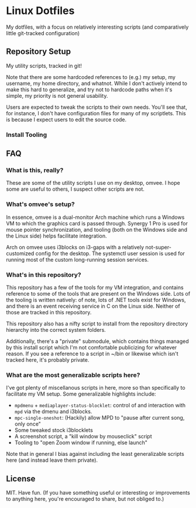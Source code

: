 # Linux Dotfiles
My dotfiles, with a focus on relatively interesting scripts (and comparatively little git-tracked configuration)

## Repository Setup
My utility scripts, tracked in git!

Note that there are some hardcoded references to (e.g.) my setup, my username, my home directory, and whatnot.
While I don't actively intend to make this hard to generalize, and try not to hardcode paths when it's simple, my priority is not general usability.

Users are expected to tweak the scripts to their own needs. You'll see that, for instance, I don't have configuration files for many of my scriptlets.
This is because I expect users to edit the source code.

### Install Tooling


## FAQ
### What is this, really?
These are some of the utility scripts I use on my desktop, omvee.
I hope some are useful to others, I suspect other scripts are not.

### What's omvee's setup?
In essence, omvee is a dual-monitor Arch machine which runs a Windows VM to which the graphics card is passed through.
Synergy 1 Pro is used for mouse pointer synchronization, and tooling (both on the Windows side and the Linux side) helps facilitate integration.

Arch on omvee uses i3blocks on i3-gaps with a relatively not-super-customized config for the desktop.
The systemctl user session is used for running most of the custom long-running session services.

### What's in this repository?

This repository has a few of the tools for my VM integration, and contains reference to some of the tools that are present on the Windows side.
Lots of the tooling is written natively: of note, lots of .NET tools exist for Windows, and there is an event receiving service in C on the Linux side.
Neither of those are tracked in this repository.

This repository also has a nifty script to install from the repository directory hierarchy into the correct system folders.

Additionally, there's a "private" submodule, which contains things managed by this install script which I'm not comfortable publicizing for whatever reason.
If you see a reference to a script in ~/bin or likewise which isn't tracked here, it's probably private.


### What are the most generalizable scripts here?
I've got plenty of miscellanous scripts in here, more so than specifically to facilitate my VM setup.
Some generalizable highlights include:
- `mpdmenu` + `mediaplayer-status-blocklet`: control of and interaction with `mpd` via the dmenu and i3blocks.
- `mpc-single-oneshot`: (Hackily) allow MPD to "pause after current song, only once"
- Some tweaked stock i3blocklets
- A screenshot script, a "kill window by mouseclick" script
- Tooling to "open Zoom window if running, else launch"

Note that in general I bias against including the least generalizable scripts here (and instead leave them private).

## License

MIT. Have fun. (If you have something useful or interesting or improvements to anything here, you're encouraged to share, but not obliged to.)
